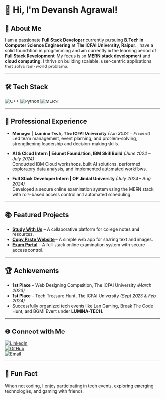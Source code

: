 # 👋 Hi, I'm Devansh Agrawal!

## 📄 About Me
I am a passionate **Full Stack Developer** currently pursuing **B.Tech in Computer Science Engineering** at **The ICFAI University, Raipur**. I have a solid foundation in programming and am currently in the learning period of **Full Stack Development**. My focus is on **MERN stack development** and **cloud computing**. I thrive on building scalable, user-centric applications that solve real-world problems.

---

## 🛠️ Tech Stack
![C++](https://img.shields.io/badge/C++-00599C?style=for-the-badge&logo=cplusplus&logoColor=white)
![Python](https://img.shields.io/badge/Python-3776AB?style=for-the-badge&logo=python&logoColor=white)
![MERN](https://img.shields.io/badge/MERN-3C873A?style=for-the-badge&logo=mongodb&logoColor=white)

---

## 💼 Professional Experience

- **Manager | Lumina Tech, The ICFAI University** *(Jan 2024 – Present)*  
  Led team management, event planning, and problem-solving, strengthening leadership and decision-making skills.

- **AI & Cloud Intern | Edunet Foundation, IBM Skill Build** *(June 2024 – July 2024)*  
  Conducted IBM Cloud workshops, built AI solutions, performed exploratory data analysis, and implemented automated workflows.

- **Full Stack Developer Intern | OP Jindal University** *(July 2024 – Aug 2024)*  
  Developed a secure online examination system using the MERN stack with role-based access control and automated scheduling.

---

## 📚 Featured Projects

- **[Study With Us](https://studywithus.vercel.app/)** – A collaborative platform for college notes and resources.
- **[Copy Paste Website](https://copypaste-two.vercel.app/)** – A simple web app for sharing text and images.
- **[Exam Portal](https://github.com/thedevanshagrawal/exam-portal)** – A full-stack online examination system with secure access control.

---

## 🏆 Achievements

- **1st Place** – Web Designing Competition, The ICFAI University *(March 2023)*  
- **1st Place** – Tech Treasure Hunt, The ICFAI University *(Sept 2023 & Feb 2024)*  
- Successfully organized tech events like Lan Gaming, Break The Code Hunt, and BGMI Event under **LUMINA-TECH**.

---

## 🌐 Connect with Me
[![LinkedIn](https://img.shields.io/badge/LinkedIn-blue?style=for-the-badge&logo=linkedin)](https://www.linkedin.com/in/devansh-agrawal-ab0480255/)  
[![GitHub](https://img.shields.io/badge/GitHub-black?style=for-the-badge&logo=github)](https://github.com/thedevanshagrawal)  
[![Email](https://img.shields.io/badge/Email-D14836?style=for-the-badge&logo=gmail&logoColor=white)](mailto:agrawaldevansh27@gmail.com)  

---

## 🤖 Fun Fact
When not coding, I enjoy participating in tech events, exploring emerging technologies, and gaming with friends.
